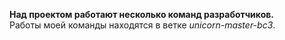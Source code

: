 **Над проектом работают несколько команд разработчиков.**\
Работы моей команды находятся в ветке *unicorn-master-bc3*.
